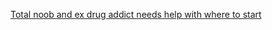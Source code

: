 [Total noob and ex drug addict needs help with where to start](https://www.reddit.com/r/bodyweightfitness/comments/nscyre/total_noob_and_ex_drug_addict_needs_help_with/)
